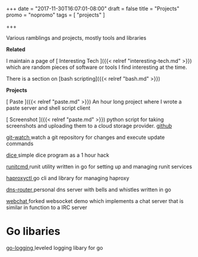 +++
date = "2017-11-30T16:07:01-08:00"
draft = false
title = "Projects"
promo =  "nopromo"
tags = [ "projects" ]

+++

Various ramblings and projects, mostly tools and libraries

**Related**

I maintain a page of [ Interesting Tech ]({{< relref "interesting-tech.md" >}}) which are random pieces of software or tools I find interesting at the time.

There is a section on [bash scripting]({{< relref "bash.md" >}})

**Projects**

[ Paste ]({{< relref "paste.md" >}})
An hour long project where I wrote a paste server and shell script client

[ Screenshot ]({{< relref "paste.md" >}})
python script for taking screenshots and uploading them to a cloud storage provider. [github](https://github.com/sigmonsays/screenshot)

[ git-watch ](https://github.com/sigmonsays/git-watch)
watch a git repository for changes and execute update commands

[ dice ](https://github.com/sigmonsays/dice)
simple dice program as a 1 hour hack

[ runitcmd ](https://github.com/sigmonsays/runitcmd)
runit utility written in go for setting up and managing runit services

[ haproxyctl ](https://github.com/sigmonsays/haproxyctl)
go cli and library for managing haproxy

[ dns-router ](https://github.com/sigmonsays/dns-router)
personal dns server with bells and whistles written in go

[ webchat ](https://github.com/sigmonsays/webchat)
forked websocket demo which implements a chat server that is similar in function to a IRC server

# Go libaries

[ go-logging ](https://github.com/sigmonsays/go-logging)
leveled logging libary for go

